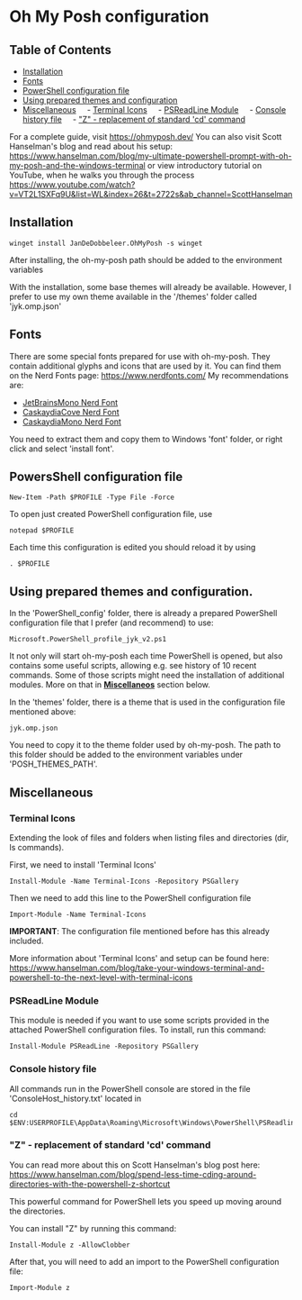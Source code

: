 # Oh My Posh configuration

## Table of Contents

- [Installation](#installation)
- [Fonts](#fonts)
- [PowerShell configuration file](#powershell-configuration-file)
- [Using prepared themes and configuration](#using-prepared-themes-and-configuration)
- [Miscellaneous](#miscellaneous)
    - [Terminal Icons](#terminal-icons)
    - [PSReadLine Module](#psreadline-module)
    - [Console history file](#console-history-file)
    - ["Z" - replacement of standard 'cd' command](#z---replacement-of-standard-cd-command)

For a complete guide, visit https://ohmyposh.dev/
You can also visit Scott Hanselman's blog and read about his setup:
https://www.hanselman.com/blog/my-ultimate-powershell-prompt-with-oh-my-posh-and-the-windows-terminal
or view introductory tutorial on YouTube, when he walks you through the process
https://www.youtube.com/watch?v=VT2L1SXFq9U&list=WL&index=26&t=2722s&ab_channel=ScottHanselman

## Installation

```pwsh
winget install JanDeDobbeleer.OhMyPosh -s winget
```

After installing, the oh-my-posh path should be added to the environment variables

With the installation, some base themes will already be available. However, I prefer to use my own theme available in the '/themes' folder called 'jyk.omp.json'

## Fonts

There are some special fonts prepared for use with oh-my-posh. They contain additional glyphs and icons that are used by it. You can find them on the Nerd Fonts page: https://www.nerdfonts.com/
My recommendations are:
- [JetBrainsMono Nerd Font](https://github.com/ryanoasis/nerd-fonts/releases/download/v3.4.0/JetBrainsMono.zip)
- [CaskaydiaCove Nerd Font](https://github.com/ryanoasis/nerd-fonts/releases/download/v3.4.0/CascadiaCode.zip)
- [CaskaydiaMono Nerd Font](https://github.com/ryanoasis/nerd-fonts/releases/download/v3.4.0/CascadiaMono.zip)

You need to extract them and copy them to Windows 'font' folder, or right click and select 'install font'.

## PowersShell configuration file

```pwsh
New-Item -Path $PROFILE -Type File -Force
```

To open just created PowerShell configuration file, use

```pwsh
notepad $PROFILE
```

Each time this configuration is edited you should reload it by using

```pwsh
. $PROFILE
```

## Using prepared themes and configuration.

In the 'PowerShell_config' folder, there is already a prepared PowerShell configuration file that I prefer (and recommend) to use:

```
Microsoft.PowerShell_profile_jyk_v2.ps1
```

It not only will start oh-my-posh each time PowerShell is opened, but also contains some useful scripts, allowing e.g. see history of 10 recent commands.
Some of those scripts might need the installation of additional modules. More on that in [**Miscellaneos**](#miscellaneous) section below.

In the 'themes' folder, there is a theme that is used in the configuration file mentioned above:

```
jyk.omp.json
```

You need to copy it to the theme folder used by oh-my-posh. The path to this folder should be added to the environment variables under 'POSH_THEMES_PATH'.

## Miscellaneous

### Terminal Icons

Extending the look of files and folders when listing files and directories (dir, ls commands).

First, we need to install 'Terminal Icons'

```pwsh
Install-Module -Name Terminal-Icons -Repository PSGallery
```

Then we need to add this line to the PowerShell configuration file

```pwsh
Import-Module -Name Terminal-Icons
```

**IMPORTANT**: The configuration file mentioned before has this already included.

More information about 'Terminal Icons' and setup can be found here:
https://www.hanselman.com/blog/take-your-windows-terminal-and-powershell-to-the-next-level-with-terminal-icons

### PSReadLine Module

This module is needed if you want to use some scripts provided in the attached PowerShell configuration files.
To install, run this command:

```pwsh
Install-Module PSReadLine -Repository PSGallery
```

### Console history file

All commands run in the PowerShell console are stored in the file 'ConsoleHost_history.txt' located in

```pwsh
cd $ENV:USERPROFILE\AppData\Roaming\Microsoft\Windows\PowerShell\PSReadline
```

### "Z" - replacement of standard 'cd' command

You can read more about this on Scott Hanselman's blog post here:
https://www.hanselman.com/blog/spend-less-time-cding-around-directories-with-the-powershell-z-shortcut

This powerful command for PowerShell lets you speed up moving around the directories.

You can install "Z" by running this command:

```pwsh
Install-Module z -AllowClobber
```

After that, you will need to add an import to the PowerShell configuration file:

```pwsh
Import-Module z
```